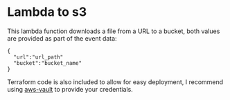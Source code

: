 # Lambda to s3
This lambda function downloads a file from a URL to a bucket, both values are provided as part of the event data:
```
{
  "url":"url_path"
  "bucket":"bucket_name"
}
```
Terraform code is also included to allow for easy deployment, I recommend using [aws-vault](https://github.com/99designs/aws-vault) to provide your credentials.